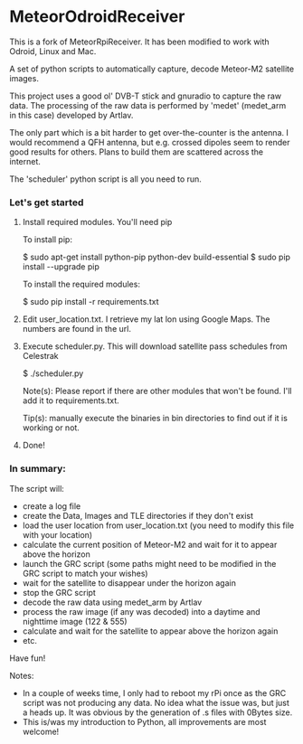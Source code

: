 # MeteorOdroidReceiver

This is a fork of MeteorRpiReceiver. It has been modified to work with Odroid, Linux and Mac.

A set of python scripts to automatically capture, decode Meteor-M2 satellite images.

This project uses a good ol' DVB-T stick and gnuradio to capture the raw data. The processing of the raw data is performed by 'medet' (medet_arm in this case) developed by Artlav.

The only part which is a bit harder to get over-the-counter is the antenna. I would recommend a QFH antenna, but e.g. crossed dipoles seem to render good results for others. Plans to build them are scattered across the internet.

The 'scheduler' python script is all you need to run.

### Let's get started

1. Install required modules. You'll need pip

   To install pip:

     $ sudo apt-get install python-pip python-dev build-essential
     $ sudo pip install --upgrade pip


   To install the required modules:

     $ sudo pip install -r requirements.txt


2. Edit user_location.txt. I retrieve my lat lon using Google Maps. The numbers are found in the url.


3. Execute scheduler.py. This will download satellite pass schedules from Celestrak

   $ ./scheduler.py


   Note(s): Please report if there are other modules that won't be found. I'll add it to requirements.txt.

   Tip(s): manually execute the binaries in bin directories to find out if it is working or not.


3. Done!



### In summary:

The script will:
- create a log file
- create the Data, Images and TLE directories if they don't exist
- load the user location from user_location.txt (you need to modify this file with your location)
- calculate the current position of Meteor-M2 and wait for it to appear above the horizon
- launch the GRC script (some paths might need to be modified in the GRC script to match your wishes)
- wait for the satellite to disappear under the horizon again
- stop the GRC script
- decode the raw data using medet_arm by Artlav
- process the raw image (if any was decoded) into a daytime and nighttime image (122 & 555)
- calculate and wait for the satellite to appear above the horizon again
- etc.

Have fun!

Notes:
- In a couple of weeks time, I only had to reboot my rPi once as the GRC script was not producing any data. No idea what the issue was, but just a heads up. It was obvious by the generation of .s files with 0Bytes size.
- This is/was my introduction to Python, all improvements are most welcome!
